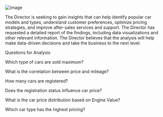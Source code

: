 ![image](https://media.istockphoto.com/id/1157075465/vector/happy-businessman-seller-stand-and-holding-a-clipboard-in-front-of-group-luxury-car-that.jpg?s=612x612&w=0&k=20&c=5avyci1j-b5d9XgoE5HHARnduoZjKvaYQP8aVnRZsko=)


The Director is seeking to gain insights that can help identify popular car models and types, understand customer preferences, optimize pricing strategies, and improve after-sales services and support. The Director has requested a detailed report of the findings, including data visualizations and other relevant information. The Director believes that the analysis will help make data-driven decisions and take the business to the next level.

Questions for Analysis

Which type of cars are sold maximum?

What is the correlation between price and mileage?

How many cars are registered?

Does the registration status influence car price? 

What is the car price distribution based on Engine Value?

Which car type has the highest pricing?

